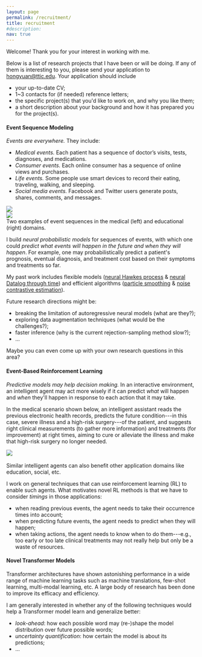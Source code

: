 ```yaml
---
layout: page
permalink: /recruitment/
title: recruitment
#description: 
nav: true
---
```


Welcome! Thank you for your interest in working with me. 

Below is a list of research projects that I have been or will be doing. 
If any of them is interesting to you, please send your application to <hongyuan@ttic.edu>. 
Your application should include
- your up-to-date CV; 
- 1~3 contacts for (if needed) reference letters; 
- the specific project(s) that you'd like to work on, and why you like them; 
- a short description about your background and how it has prepared you for the project(s). 

#### Event Sequence Modeling

*Events are everywhere.* They include: 
- *Medical events.* Each patient has a sequence of doctor’s visits, tests, diagnoses, and medications. 
- *Consumer events.* Each online consumer has a sequence of online views and purchases. 
- *Life events.* Some people use smart devices to record their eating, traveling, walking, and sleeping. 
- *Social media events.* Facebook and Twitter users generate posts, shares, comments, and messages. 
<div class="row mt-3">
    <div class="col-sm mt-3 mt-md-0">
        <img class="img-fluid rounded z-depth-1" src="{{ site.baseurl }}/assets/img/med-example.jpeg">
    </div>
    <div class="col-sm mt-3 mt-md-0">
        <img class="img-fluid rounded z-depth-1" src="{{ site.baseurl }}/assets/img/edu-example.jpeg">
    </div>
</div>
Two examples of event sequences in the medical (left) and educational (right) domains. 

I build *neural probabilistic models* for sequences of events, with which one could *predict what events will happen in the future and when they will happen*. 
For example, one may probabilistically predict a patient's prognosis, eventual diagnosis, and treatment cost based on their symptoms and treatments so far. 

My past work includes flexible models ([neural Hawkes process](https://arxiv.org/abs/1612.09328) & [neural Datalog through time](https://arxiv.org/abs/2006.16723)) and efficient algorithms ([particle smoothing](https://arxiv.org/abs/1905.05570) & [noise contrastive estimation](https://arxiv.org/abs/2011.00717)). 

Future research directions might be: 
- breaking the limitation of autoregressive neural models (what are they?); 
- exploring data augmentation techniques (what would be the challenges?); 
- faster inference (why is the current rejection-sampling method slow?);
- ...  

Maybe you can even come up with your own research questions in this area? 

#### Event-Based Reinforcement Learning

*Predictive models may help decision making.* 
In an interactive environment, an intelligent agent may act more wisely if it can predict *what* will happen and *when* they'll happen in response to each action that it may take. 

In the medical scenario shown below, an intelligent assistant reads the previous electronic health records, predicts the future condition---in this case, severe illness and a high-risk surgery---of the patient, and suggests right clinical measurements (to gather more information) and treatments (for improvement) at right times, aiming to cure or alleviate the illness and make that high-risk surgery no longer needed. 
<div class="row mt-3">
    <div class="col-sm mt-3 mt-md-0">
        <img class="img-fluid rounded z-depth-1" style="max-width: 50%;" src="{{ site.baseurl }}/assets/img/med-rl-example.jpg">
    </div>
</div>
<!---
- *Medical events.* An intelligent medical assistant may suggest tests and treatments at the right time, to gather information and improve the patient's future health condition. 
- *Consumer events.* An intelligent shopping guide may learn to intersperse the customer views and purchases with offers, recommendations, and navigation guidance, aiming to maximize long-term customer satisfaction, including engagement and transaction speed. 
- *Life events.* By anticipating behaviors, a smart device may perform helpful supportive actions, including issuing reminders and placing orders in advance. 
- *Social media events.* An intelligent social assistant may learn to choose the best timing to notify each user of (say) each incoming message, according to the sender and/or content, thus to maximize long-term user satisfaction. 
-->

<br>
Similar intelligent agents can also benefit other application domains like education, social, etc. 

I work on general techniques that can use reinforcement learning (RL) to enable such agents. 
What motivates novel RL methods is that we have to consider *timings* in those applications: 
- when reading previous events, the agent needs to take their occurrence times into account; 
- when predicting future events, the agent needs to predict when they will happen; 
- when taking actions, the agent needs to know when to do them---e.g., too early or too late clinical treatments may not really help but only be a waste of resources. 

<!---
Advances in this area would call for: 
- new formalism---timing is not included in Markov decision processes; 
- new algorithms---when to do it, that is a question; 
- scarce interactions---we are often not allowed to interact with real users (patients, students, ...). 
-->

#### Novel Transformer Models

Transformer architectures have shown astonishing performance in a wide range of machine learning tasks such as machine translations, few-shot learning, multi-modal learning, etc. 
A large body of research has been done to improve its efficacy and efficiency. 

I am generally interested in whether any of the following techniques would help a Transformer model learn and generalize better: 
- *look-ahead*: how each possible word may (re-)shape the model distribution over future possible words;  
- *uncertainty quantification*: how certain the model is about its predictions; 
- ... 

